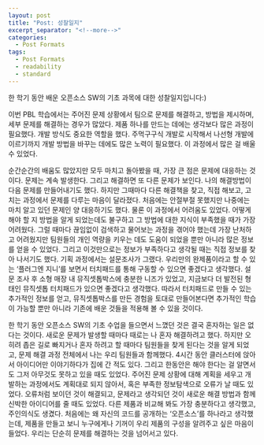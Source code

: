 ```yaml
---
layout: post
title: "Post: 성찰일지"
excerpt_separator: "<!--more-->"
categories:
  - Post Formats
tags:
  - Post Formats
  - readability
  - standard
---
```


<!--more-->

한 학기 동안 배운 오픈소스 SW의 기초 과목에 대한 성찰일지입니다:)





  이번 PBL 학습에서는 주어진 문제 상황에서 팀으로 문제를 해결하고, 방법을 제시하며, 세부 문제를 해결하는 경우가 많았다. 제품 하나를 만드는 데에는 생각보다 많은 과정이 필요했다. 개발 방식도 중요한 역할을 했다. 주먹구구식 개발로 시작해서 나선형 개발에 이르기까지 개발 방법을 바꾸는 데에도 많은 노력이 필요했다. 이 과정에서 많은 걸 배울 수 있었다. 
  
  순간순간의 배움도 많았지만 모두 마치고 돌아봤을 때, 가장 큰 점은 문제에 대응하는 것이다. 문제는 계속 발생한다. 그리고 해결하면 또 다른 문제가 보인다. 나의 해결방법이 다음 문제를 만들어내기도 했다. 하지만 그때마다 다른 해결책을 찾고, 직접 해보고, 고치는 과정에서 문제를 다루는 마음이 달라졌다. 처음에는 안절부절 못했지만 나중에는 마치 알고 있던 문제인 양 대응하기도 했다. 물론 이 과정에서 어려움도 있었다. 어떻게 해야 할 지 방법을 알게 되었는데도 불구하고 그 방법에 대한 지식이 부족했을 때가 가장 어려웠다. 그럴 때마다 끊임없이 검색하고 물어보는 과정을 겪어야 했는데 가장 난처하고 어려웠지만 팀원들의 개인 역량을 키우는 데도 도움이 되었을 뿐만 아니라 많은 정보를 얻을 수 있었다. 그리고 이것만으로는 정보가 부족하다고 생각될 때는 직접 정보를 찾아 나서기도 했다. 기획 과정에서는 설문조사가 그랬다. 우리만의 완제품이라고 할 수 있는 ‘플러그엔 지니’를 보면서 터치패드를 통해 구동할 수 있으면 좋겠다고 생각했다. 설문 조사 후 소형 매장 내 뮤직셋톱박스에 충분한 니즈가 있었고, 지금보다 더 발전된 형태인 뮤직셋톱 터치패드가 있으면 좋겠다고 생각했다. 따라서 터치패드로 만들 수 있는 추가적인 정보를 얻고, 뮤직셋톱박스를 만든 경험을 토대로 만들어본다면 추가적인 학습이 가능할 뿐만 아니라 기존에 배운 것들을 적용해 볼 수 있을 것이다.         
  
  한 학기 동안 오픈소스 SW의 기초 수업을 들으면서 느꼈던 것은 결국 혼자하는 일은 없다는 것이다. 새로운 문제가 발생할 때마다 때로는 나 혼자 해결하려고 했다. 하지만 오히려 좁은 길로 빠지거나 혼자 하려고 할 때마다 팀원들을 찾게 된다는 것을 알게 되었고, 문제 해결 과정 전체에서 나는 우리 팀원들과 함께했다. 4시간 동안 클러스터에 앉아서 아이디어만 이야기하다가 집에 간 적도 있다. 그리고 한동안은 해야 한다는 걸 알면서도 그저 아무것도 못하고 있을 때도 있었다. 주어진 문제 상황에 대해 계획을 세우고 개발하는 과정에서도 계획대로 되지 않아서, 혹은 부족한 정보탐색으로 오류가 날 때도 있었다. 오류처럼 보이던 것이 해결되고, 문제라고 생각되던 것이 새로운 해결 방법과 함께 신박한 아이디어를 줄 때도 있었다. 다른 제품과 비교해 봐도 가장 충분하다고 생각했고, 주인의식도 생겼다. 처음에는 왜 자신의 코드를 공개하는 ‘오픈소스’를 하나라고 생각했는데, 제품을 만들고 보니 누구에게나 기꺼이 우리 제품의 구성을 알려주고 싶은 마음이 들었다. 우리는 단순히 문제를 해결하는 것을 넘어서고 있다.  
